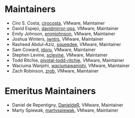 # Maintainers

- Ciro S. Costa, [cirocosta](https://github.com/cirocosta), VMware, Maintainer
- David Espejo, [davidmirror-ops](https://github.com/davidmirror-ops), VMware, Maintainer
- Emily Johnson, [emmjohnson](https://github.com/emmjohnson), VMware, Maintainer
- Joshua Winters, [jwntrs](https://github.com/jwntrs), VMware, Maintainer
- Rasheed Abdul-Aziz, [squeedee](https://github.com/squeedee), VMware, Maintainer
- Sam Coward, [idoru](https://github.com/idoru), VMware, Maintainer
- Stephen Levine, [sclevine](https://github.com/sclevine), VMware, Maintainer
- Todd Ritchie, [pivotal-todd-ritchie](https://github.com/pivotal-todd-ritchie), VMware, Maintainer
- Waciuma Wanjohi, [waciumawanjohi](https://github.com/waciumawanjohi), VMware, Maintainer
- Zach Robinson, [zrob](https://github.com/zrob), VMware, Maintainer

# Emeritus Maintainers

- Daniel de Repentigny, [DanieldeR](https://github.com/danielder), VMware, Maintainer
- Marty Spiewak, [martyspiewak](https://github.com/martyspiewak), VMware, Maintainer
